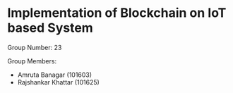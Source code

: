 # Implementation of Blockchain on IoT based System

Group Number: 23

Group Members:
-   Amruta Banagar (101603)
-   Rajshankar Khattar (101625)
